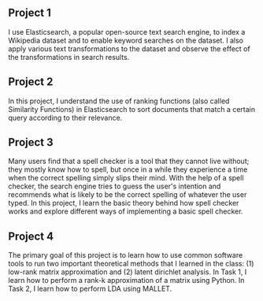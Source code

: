 ## Project 1
I use Elasticsearch, a popular open-source text search engine, to index a Wikipedia dataset and to enable keyword searches on the dataset. I also apply various text transformations to the dataset and observe the effect of the transformations in search results.

## Project 2
In this project, I understand the use of ranking functions (also called Similarity Functions) in Elasticsearch to sort documents that match a certain query according to their relevance.

## Project 3
Many users find that a spell checker is a tool that they cannot live without; they mostly know how to spell, but once in a while they experience a time when the correct spelling simply slips their mind. With the help of a spell checker, the search engine tries to guess the user's intention and recommends what is likely to be the correct spelling of whatever the user typed. In this project, I learn the basic theory behind how spell checker works and explore different ways of implementing a basic spell checker.

## Project 4
The primary goal of this project is to learn how to use common software tools to run two important theoretical methods that I learned in the class: (1) low-rank matrix approximation and (2) latent dirichlet analysis. In Task 1, I learn how to perform a rank-k approximation of a matrix using Python. In Task 2, I learn how to perform LDA using MALLET.